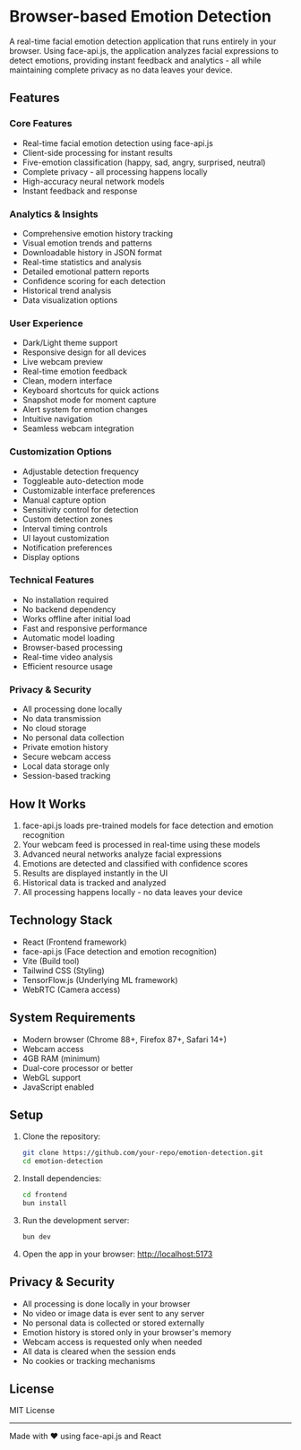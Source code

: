 # Browser-based Emotion Detection

A real-time facial emotion detection application that runs entirely in your browser. Using face-api.js, the application analyzes facial expressions to detect emotions, providing instant feedback and analytics - all while maintaining complete privacy as no data leaves your device.

## Features

### Core Features
- Real-time facial emotion detection using face-api.js
- Client-side processing for instant results
- Five-emotion classification (happy, sad, angry, surprised, neutral)
- Complete privacy - all processing happens locally
- High-accuracy neural network models
- Instant feedback and response

### Analytics & Insights
- Comprehensive emotion history tracking
- Visual emotion trends and patterns
- Downloadable history in JSON format
- Real-time statistics and analysis
- Detailed emotional pattern reports
- Confidence scoring for each detection
- Historical trend analysis
- Data visualization options

### User Experience
- Dark/Light theme support
- Responsive design for all devices
- Live webcam preview
- Real-time emotion feedback
- Clean, modern interface
- Keyboard shortcuts for quick actions
- Snapshot mode for moment capture
- Alert system for emotion changes
- Intuitive navigation
- Seamless webcam integration

### Customization Options
- Adjustable detection frequency
- Toggleable auto-detection mode
- Customizable interface preferences
- Manual capture option
- Sensitivity control for detection
- Custom detection zones
- Interval timing controls
- UI layout customization
- Notification preferences
- Display options

### Technical Features
- No installation required
- No backend dependency
- Works offline after initial load
- Fast and responsive performance
- Automatic model loading
- Browser-based processing
- Real-time video analysis
- Efficient resource usage

### Privacy & Security
- All processing done locally
- No data transmission
- No cloud storage
- No personal data collection
- Private emotion history
- Secure webcam access
- Local data storage only
- Session-based tracking

## How It Works

1. face-api.js loads pre-trained models for face detection and emotion recognition
2. Your webcam feed is processed in real-time using these models
3. Advanced neural networks analyze facial expressions
4. Emotions are detected and classified with confidence scores
5. Results are displayed instantly in the UI
6. Historical data is tracked and analyzed
7. All processing happens locally - no data leaves your device

## Technology Stack

- React (Frontend framework)
- face-api.js (Face detection and emotion recognition)
- Vite (Build tool)
- Tailwind CSS (Styling)
- TensorFlow.js (Underlying ML framework)
- WebRTC (Camera access)

## System Requirements

- Modern browser (Chrome 88+, Firefox 87+, Safari 14+)
- Webcam access
- 4GB RAM (minimum)
- Dual-core processor or better
- WebGL support
- JavaScript enabled

## Setup

1. Clone the repository:
   ```bash
   git clone https://github.com/your-repo/emotion-detection.git
   cd emotion-detection
   ```

2. Install dependencies:
   ```bash
   cd frontend
   bun install
   ```

3. Run the development server:
   ```bash
   bun dev
   ```

4. Open the app in your browser:
   [http://localhost:5173](http://localhost:5173)

## Privacy & Security

- All processing is done locally in your browser
- No video or image data is ever sent to any server
- No personal data is collected or stored externally
- Emotion history is stored only in your browser's memory
- Webcam access is requested only when needed
- All data is cleared when the session ends
- No cookies or tracking mechanisms

## License

MIT License

---

Made with ❤️ using face-api.js and React